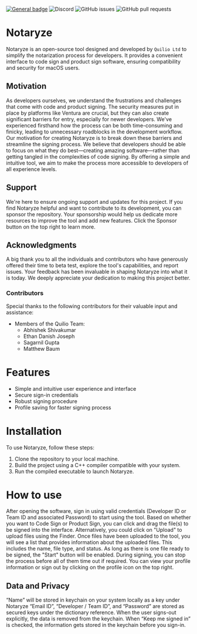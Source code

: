[![General badge](https://img.shields.io/badge/Instagram-E4405F?style=for-the-badge&logo=instagram&logoColor=white)](https://www.instagram.com/quilio.dev/)
![Discord](https://img.shields.io/discord/1133624079262421032)
![GitHub issues](https://img.shields.io/github/issues/quilio-dev/Notaryze/)
![GitHub pull requests](https://img.shields.io/github/issues-pr/quilio-dev/Notaryze/)
# **Notaryze**
Notaryze is an open-source tool designed and developed by `Quilio Ltd` to simplify the notarization process for developers. It provides a convenient interface to code sign and product sign software, ensuring compatibility and security for macOS users.
## **Motivation**
As developers ourselves, we understand the frustrations and challenges that come with code and product signing. The security measures put in place by platforms like Ventura are crucial, but they can also create significant barriers for entry, especially for newer developers. We've experienced firsthand how the process can be both time-consuming and finicky, leading to unnecessary roadblocks in the development workflow.
Our motivation for creating Notaryze is to break down these barriers and streamline the signing process. We believe that developers should be able to focus on what they do best—creating amazing software—rather than getting tangled in the complexities of code signing. By offering a simple and intuitive tool, we aim to make the process more accessible to developers of all experience levels.
## **Support**
We're here to ensure ongoing support and updates for this project. If you find Notaryze helpful and want to contribute to its development, you can sponsor the repository. Your sponsorship would help us dedicate more resources to improve the tool and add new features. Click the Sponsor button on the top right to learn more.
## **Acknowledgments**
A big thank you to all the individuals and contributors who have generously offered their time to beta test, explore the tool's capabilities, and report issues. Your feedback has been invaluable in shaping Notaryze into what it is today. We deeply appreciate your dedication to making this project better.
### **Contributors**
Special thanks to the following contributors for their valuable input and assistance:
- Members of the Quilio Team:
    - Abhishek Shivakumar
    - Ethan Danish Joseph
    - Sagarnil Gupta
    - Matthew Baum
# Features
- Simple and intuitive user experience and interface
- Secure sign-in credentials
- Robust signing procedure
- Profile saving for faster signing process
# **Installation**
To use Notaryze, follow these steps:
1. Clone the repository to your local machine.
2. Build the project using a C++ compiler compatible with your system.
3. Run the compiled executable to launch Notaryze.
# How to use
After opening the software, sign in using valid credentials (Developer ID or Team ID and associated Password) to start using the tool. Based on whether you want to Code Sign or Product Sign, you can click and drag the file(s) to be signed into the interface. Alternatively, you could click on "Upload" to upload files using the Finder.
Once files have been uploaded to the tool, you will see a list that provides information about the uploaded files. This includes the name, file type, and status. As long as there is one file ready to be signed, the "Start" button will be enabled. During signing, you can stop the process before all of them time out if required.
You can view your profile information or sign out by clicking on the profile icon on the top right.
## Data and Privacy
“Name” will be stored in keychain on your system locally as a key under Notaryze
“Email ID”, “Developer / Team ID”, and “Password” are stored as secured keys under the dictionary reference.
When the user signs-out explicitly, the data is removed from the keychain.
When “Keep me signed in” is checked, the information gets stored in the keychain before you sign-in.
